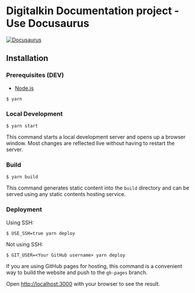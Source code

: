 # Digitalkin Documentation project - Use Docusaurus

[![Docusaurus](https://img.shields.io/badge/Docusaurus-3.1.1-brightgreen)](https://docusaurus.io/)

## Installation

### Prerequisites (DEV)

- [Node.js](https://nodejs.org/en/)

```
$ yarn
```

### Local Development

```
$ yarn start
```

This command starts a local development server and opens up a browser window. Most changes are reflected live without having to restart the server.

### Build

```
$ yarn build
```

This command generates static content into the `build` directory and can be served using any static contents hosting service.

### Deployment

Using SSH:

```
$ USE_SSH=true yarn deploy
```

Not using SSH:

```
$ GIT_USER=<Your GitHub username> yarn deploy
```

If you are using GitHub pages for hosting, this command is a convenient way to build the website and push to the `gh-pages` branch.


Open [http://localhost:3000](http://localhost:3000) with your browser to see the result.
